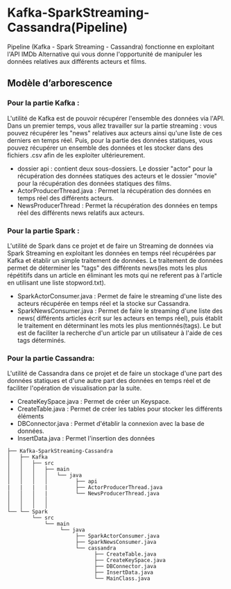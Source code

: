 # Kafka-SparkStreaming-Cassandra(Pipeline)

Pipeline (Kafka - Spark Streaming - Cassandra) fonctionne en exploitant l'API IMDb Alternative qui vous donne l'opportunité de manipuler les données relatives aux
différents acteurs et films.
## Modèle d’arborescence 
### Pour la partie Kafka :
L'utilité de Kafka est de pouvoir récupérer l'ensemble des données via l'API. Dans un premier temps, vous allez travailler sur la partie streaming : vous pouvez
récupérer les "news" relatives aux acteurs ainsi qu'une liste de ces derniers en temps réel. Puis, pour la partie des données statiques, vous pouvez récupérer un 
ensemble des données et les stocker dans des fichiers .csv afin de les exploiter ultérieurement.
* dossier api : contient deux sous-dossiers. Le dossier "actor" pour la récupération des données statiques des acteurs et le dossier "movie" pour la récupération des
données statiques des films.
* ActorProducerThread.java : Permet la récupération des données en temps réel des différents acteurs.
* NewsProducerThread : Permet la récupération des données en temps réel des différents news relatifs aux acteurs.
### Pour la partie Spark :
L'utilité de Spark dans ce projet et de faire un Streaming de données via Spark Streaming en exploitant les données en temps réel récupérées par Kafka et établir
un simple traitement de données. Le traitement de données permet de déterminer les "tags" des différents news(les mots les plus répétitifs dans un article en éliminant les mots qui ne referent pas à l'article en utilisant une liste stopword.txt).
* SparkActorConsumer.java : Permet de faire le streaming d'une liste des acteurs récupérée en temps réel et la stocke sur Cassandra.
* SparkNewsConsumer.java : Permet de faire le streaming d'une liste des news( différents articles écrit sur les acteurs en temps réel), puis établit le traitement
en déterminant les mots les plus mentionnés(tags). Le but est de faciliter la recherche d'un article par un utilisateur à l'aide de ces tags déterminés.
### Pour la partie Cassandra:
L'utilité de Cassandra dans ce projet et de faire un stockage d'une part des données statiques et d'une autre part des données en temps réel et de faciliter
l'opération de visualisation par la suite.
* CreateKeySpace.java : Permet de créer un Keyspace.
* CreateTable.java : Permet de créer les tables pour stocker les différents éléments
* DBConnector.java : Permet d'établir la connexion avec la base de données.
* InsertData.java : Permet l'insertion des données

```
├── Kafka-SparkStreaming-Cassandra
│   ├── Kafka
│   │   ├── src
│   │   │   ├── main
│   │   │   │   └── java
│   │   │   │         ├── api
|   |   |   |         ├── ActorProducerThread.java
│   │   │   |         └── NewsProducerThread.java
│   │   │   │  
│   │   │   │   
└── └── Spark
        └── src
            └── main
                 └── java
                      ├── SparkActorConsumer.java
                      ├── SparkNewsConsumer.java
                      └── cassandra 
                            ├── CreateTable.java
                            ├── CreateKeySpace.java
                            ├── DBConnector.java
                            ├── InsertData.java
                            └── MainClass.java
```
